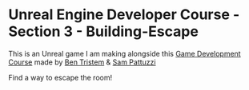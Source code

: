 # Unreal Engine Developer Course - Section 3 - Building-Escape

This is an Unreal game I am making alongside this [Game Development Course]( http://gdev.tv/urcgithub) made by
[Ben Tristem]( https://github.com/BenTristem ) & [Sam Pattuzzi](https://github.com/sampattuzzi)

Find a way to escape the room!
